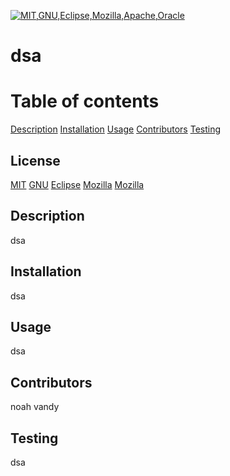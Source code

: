 
 [![MIT,GNU,Eclipse,Mozilla,Apache,Oracle](https://img.shields.io/badge/license-MIT,GNU,Eclipse,Mozilla,Apache,Oracle-green)](https://img.shields.io/badge/license-MIT,GNU,Eclipse,Mozilla,Apache,Oracle-green)
  # dsa

  # Table of contents

  [Description](#Description)
  [Installation](Installation)
  [Usage](#Usage)
  [Contributors](#Contributors)
  [Testing](#Testing)

  ## License

  [MIT](https://choosealicense.com/licenses/mit/)  [GNU](https://choosealicense.com/licenses/agpl-3.0/)  [Eclipse](https://www.eclipse.org/legal/epl-2.0/)  [Mozilla](https://www.mozilla.org/en-US/MPL/2.0/)  [Mozilla](https://www.mozilla.org/en-US/MPL/2.0/)  

  ## Description

  dsa
  
  ## Installation
  
   dsa

  ## Usage

  dsa

  ## Contributors

   noah vandy

  ## Testing

   dsa
